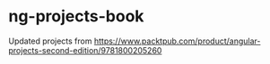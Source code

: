 # ng-projects-book

Updated projects from https://www.packtpub.com/product/angular-projects-second-edition/9781800205260

